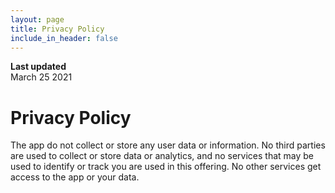 ```yaml
---
layout: page
title: Privacy Policy
include_in_header: false
---
```


**Last updated**  
March 25 2021

# Privacy Policy
The app do not collect or store any user data or information.
No third parties are used to collect or store data or analytics, and no services that may be used to identify or track you are used in this offering. No other services get access to the app or your data.